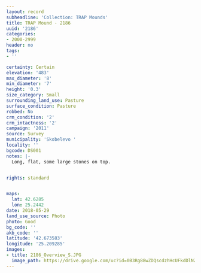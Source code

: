 ```yaml
---
layout: record
subheadline: 'Collection: TRAP Mounds'
title: TRAP Mound - 2186
uuid: '2186'
categories:
- 2000-2999
header: no
tags:
- ''

certainty: Certain
elevation: '483'
max_diameter: '8'
min_diameter: '7'
height: '0.3'
size_category: Small
surrounding_land_use: Pasture
surface_condition: Pasture
robbed: No
crm_condition: '2'
crm_intactness: '2'
campaign: '2011'
source: Survey
municipality: 'Skobelevo '
locality: ''
bgcode: DS001
notes: |-
  Long, flat, some large stones on top.


rights: standard


maps:
  lat: 42.6285
  lon: 25.2442
date: 2018-05-29
land_use_source: Photo
photo: Good
bg_code: ''
akb_code: ''
latitude: '42.673583'
longitude: '25.209285'
images:
- title: 2186_Overview_S.JPG
  image_path: https://drive.google.com/uc?id=0B3Rg88wZDQscdzhHcUFkdDlNZ2c
---
```

